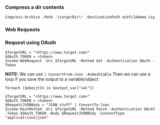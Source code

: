 ### Compress a dir contents
```PowerShell
Compress-Archive -Path .\targerDir\* -DestinationPath outFileName.zip
```  

### Web Requests

### Request using OAuth
```PS
$TargetURL = "<https://www.target.com>"
$OAuth_TOKEN = <token>
Invoke-WebRequest -Uri $TargetURL -Method Get -Authentication OAuth -Token
```
**NOTE:** 
We can use `| ConvertFrom-Json -AsHashtable`
Then we can use a loop if you save the output to a variable/object:
```PS
foreach ($obecjtIn in $output_var["val"])
```

```PS
$TargetURL = "<https://www.target.com>"
$OAuth_TOKEN = <token>
$RequestJSONBody = "JSON stuff" | ConvertTo-Json
Invoke-RestMethod -Uri $TargetURL -Method Patch -Authentication OAuth -Token $OAuth_TOKEN -Body $RequestJSONBody -ContentType "applicatrions/json"
```
